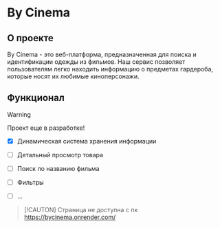 # By Cinema

## О проекте

By Cinema - это веб-платформа, предназначенная для поиска и идентификации одежды из фильмов. Наш сервис позволяет пользователям легко находить информацию о предметах гардероба, которые носят их любимые киноперсонажи.

## Функционал
> [!WARNING]
> Проект еще в разработке!

- [x] Динамическая система хранения информации 
- [ ] Детальный просмотр товара
- [ ] Поиск по названию фильма
- [ ] Фильтры
- [ ] ...


> [!CAUTON]
> Страница не доступна с пк
https://bycinema.onrender.com/
